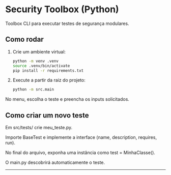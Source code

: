 # Security Toolbox (Python)

Toolbox CLI para executar testes de segurança modulares.

## Como rodar

1. Crie um ambiente virtual:
   ```bash
   python -m venv .venv
   source .venv/bin/activate
   pip install -r requirements.txt

2. Execute a partir da raiz do projeto:
    ```bash
    python -m src.main

No menu, escolha o teste e preencha os inputs solicitados.

## Como criar um novo teste

Em src/tests/ crie meu_teste.py.

Importe BaseTest e implemente a interface (name, description, requires, run).

No final do arquivo, exponha uma instância como test = MinhaClasse().

O main.py descobrirá automaticamente o teste.

---
